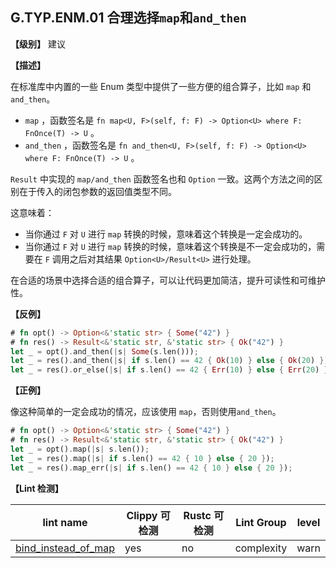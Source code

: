 ## G.TYP.ENM.01 合理选择`map`和`and_then`

**【级别】** 建议

**【描述】**

在标准库中内置的一些 Enum 类型中提供了一些方便的组合算子，比如 `map` 和 `and_then`。

- `map` ，函数签名是 `fn map<U, F>(self, f: F) -> Option<U> where F: FnOnce(T) -> U` 。
- `and_then` ，函数签名是 `fn and_then<U, F>(self, f: F) -> Option<U> where F: FnOnce(T) -> U` 。

`Result` 中实现的 `map/and_then` 函数签名也和 `Option` 一致。这两个方法之间的区别在于传入的闭包参数的返回值类型不同。

这意味着：

- 当你通过 `F` 对 `U` 进行 `map` 转换的时候，意味着这个转换是一定会成功的。
- 当你通过 `F` 对 `U` 进行 `map` 转换的时候，意味着这个转换是不一定会成功的，需要在 `F` 调用之后对其结果 `Option<U>/Result<U>` 进行处理。

在合适的场景中选择合适的组合算子，可以让代码更加简洁，提升可读性和可维护性。

**【反例】**

```rust
# fn opt() -> Option<&'static str> { Some("42") }
# fn res() -> Result<&'static str, &'static str> { Ok("42") }
let _ = opt().and_then(|s| Some(s.len()));
let _ = res().and_then(|s| if s.len() == 42 { Ok(10) } else { Ok(20) });
let _ = res().or_else(|s| if s.len() == 42 { Err(10) } else { Err(20) });

```

**【正例】**

像这种简单的一定会成功的情况，应该使用 `map`，否则使用`and_then`。

```rust
# fn opt() -> Option<&'static str> { Some("42") }
# fn res() -> Result<&'static str, &'static str> { Ok("42") }
let _ = opt().map(|s| s.len());
let _ = res().map(|s| if s.len() == 42 { 10 } else { 20 });
let _ = res().map_err(|s| if s.len() == 42 { 10 } else { 20 });
```

**【Lint 检测】**

| lint name | Clippy 可检测 | Rustc 可检测 | Lint Group | level |
| ------ | ---- | --------- | ------ | ------ | 
| [bind_instead_of_map ](https://rust-lang.github.io/rust-clippy/master/#bind_instead_of_map ) | yes| no | complexity | warn |



